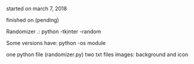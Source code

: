 started on march 7, 2018

finished on (pending)

Randomizer *.*:
python
-tkinter
-random

Some versions have:
python
-os module

one python file (randomizer.py)
two txt files
images: background and icon



